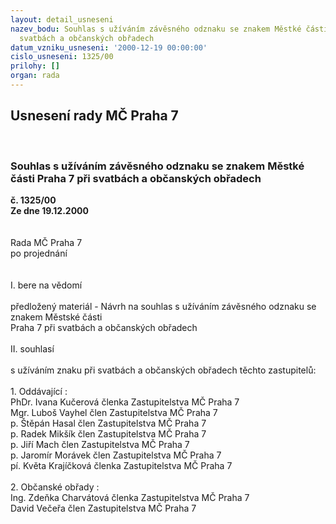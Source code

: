 ```yaml
---
layout: detail_usneseni
nazev_bodu: Souhlas s užíváním závěsného odznaku se znakem Městké části Praha 7 při
  svatbách a občanských obřadech
datum_vzniku_usneseni: '2000-12-19 00:00:00'
cislo_usneseni: 1325/00
prilohy: []
organ: rada
---
```

<div id="ucUsn_pList" class="usn">
	<span><h2>Usnesení rady MČ Praha 7 </h2>
<br></span><div class="standBody">
<span><h3>Souhlas s užíváním závěsného odznaku se znakem Městké části Praha 7 při svatbách a občanských obřadech</h3></span><div class="center">
		<strong>č. 1325/00</strong><br>
	</div>
<div class="center">
		<strong>Ze dne 19.12.2000</strong><br><br>
	</div>
<br>Rada MČ Praha 7<br>po projednání<br><br><br>I.	bere na vědomí<br><br> předložený materiál - Návrh na souhlas s užíváním závěsného odznaku se znakem Městské části <br>Praha 7 při svatbách a občanských obřadech<br><br>II.	souhlasí <br><br>s užíváním znaku při svatbách a občanských obřadech těchto zastupitelů:<br><br>1. Oddávající :<br>PhDr. Ivana Kučerová	členka Zastupitelstva MČ Praha 7<br>Mgr. Luboš Vayhel		člen Zastupitelstva MČ Praha 7<br>p. Štěpán Hasal 		člen Zastupitelstva MČ Praha 7<br>p. Radek Mikšík		člen Zastupitelstva MČ Praha 7<br>p. Jiří Mach			člen Zastupitelstva MČ Praha 7<br>p. Jaromír Morávek		člen Zastupitelstva MČ Praha 7<br>pí. Květa Krajíčková		členka Zastupitelstva MČ Praha 7<br><br>2. Občanské obřady : <br>Ing. Zdeňka Charvátová	členka Zastupitelstva MČ Praha 7<br>David Večeřa			člen Zastupitelstva MČ Praha 7<br><br> <br>
</div>
</div>